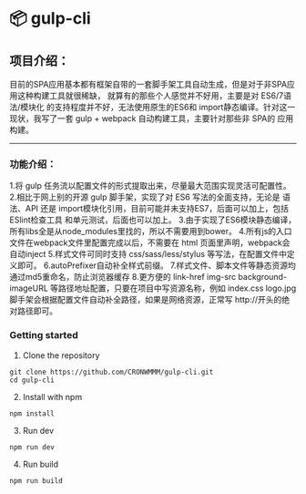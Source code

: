 # 📦 gulp-cli

## 项目介绍：

目前的SPA应用基本都有框架自带的一套脚手架工具自动生成，但是对于非SPA应用这种构建工具就很稀缺，
就算有的那些个人感觉并不好用，主要是对 ES6/7语法/模块化 的支持程度并不好，无法使用原生的ES6和
import静态编译。针对这一现状，我写了一套 gulp + webpack 自动构建工具，主要针对那些非 SPA的
应用构建。

---

### 功能介绍：
1.将 gulp 任务流以配置文件的形式提取出来，尽量最大范围实现灵活可配置性。
2.相比于网上别的开源 gulp 脚手架，实现了对 ES6 写法的全面支持，无论是 语法、API 还是 import模块化引用，目前可能并未支持ES7，后面可以加上，包括ESlint检查工具 和单元测试，后面也可以加上。
3.由于实现了ES6模块静态编译，所有libs全是从node_modules里找的，所以不需要用到bower。
4.所有js的入口文件在webpack文件里配置完成以后，不需要在 html 页面里声明，webpack会自动inject
5.样式文件可同时支持 css/sass/less/stylus 等写法，在配置文件中定义即可。
6.autoPrefixer自动补全样式前缀。
7.样式文件、脚本文件等静态资源均通过md5重命名，防止浏览器缓存
8.更方便的 link-href img-src background-imageURL 等路径地址配置，只要在项目中写资源名称，例如 index.css  logo.jpg  脚手架会根据配置文件自动补全路径，如果是网络资源，正常写 http://开头的绝对路径即可。


### Getting started


1. Clone the repository

```
git clone https://github.com/CRONWMMM/gulp-cli.git
cd gulp-cli
```

2. Install with npm

```
npm install
```

3. Run dev

```
npm run dev
```

4. Run build

```
npm run build
```

